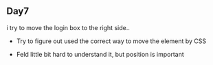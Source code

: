 ## Day7

i try to move the login box to the right side..

- Try to figure out used the correct way to move the element by CSS

- Feld little bit hard to understand it, but position is important
